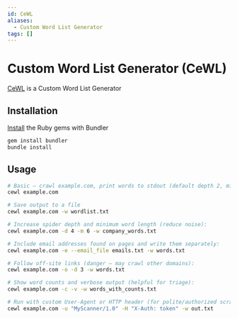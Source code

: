 ```yaml
---
id: CeWL
aliases:
  - Custom Word List Generator
tags: []
---
```


# Custom Word List Generator (CeWL)

[CeWL](https://github.com/digininja/CeWL) is a Custom Word List Generator

## Installation

[Install](https://github.com/digininja/CeWL?tab=readme-ov-file#installation)
the Ruby gems with Bundler

```sh
gem install bundler
bundle install
```

## Usage

```sh
# Basic — crawl example.com, print words to stdout (default depth 2, min word length 3)
cewl example.com

# Save output to a file
cewl example.com -w wordlist.txt

# Increase spider depth and minimum word length (reduce noise):
cewl example.com -d 4 -m 6 -w company_words.txt

# Include email addresses found on pages and write them separately:
cewl example.com -e --email_file emails.txt -w words.txt

# Follow off-site links (danger — may crawl other domains):
cewl example.com -o -d 3 -w words.txt

# Show word counts and verbose output (helpful for triage):
cewl example.com -c -v -w words_with_counts.txt

# Run with custom User-Agent or HTTP header (for polite/authorized scraping):
cewl example.com -u "MyScanner/1.0" -H "X-Auth: token" -w out.txt
```

